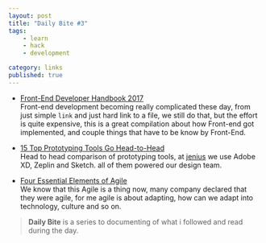 ```yaml
---
layout: post
title: "Daily Bite #3"
tags: 
    - learn
    - hack
    - development

category: links
published: true
---
```


- [Front-End Developer Handbook 2017](https://frontendmasters.com/books/front-end-handbook/2017/?utm_source=dedenf)   
Front-end development becoming really complicated these day, from just simple `link` and just hard link to a file, we still do that, but the effort is quite expensive, this is a great compilation about how Front-end got implemented, and couple things that have to be know by Front-End.

- [15 Top Prototyping Tools Go Head-to-Head](https://www.sitepoint.com/invision-marvel-justinmind-prototyping-tools-compared/?utm_source=dedenf)   
Head to head comparison of prototyping tools, at [jenius](https://www.jenius.com) we use Adobe XD, Zeplin and Sketch. all of them powered our design team.

- [Four Essential Elements of Agile](https://www.forbes.com/sites/stevedenning/2017/10/15/what-is-agile-the-four-essential-elements/amp/)   
We know that this Agile is a thing now, many company declared that they were agile, for me agile is about adapting, how can we adapt into technology, culture and so on.


>**Daily Bite** is a series to documenting of what i followed and read during the day.